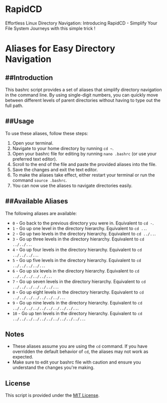 # RapidCD
Effortless Linux Directory Navigation: Introducing RapidCD - Simplify Your File System Journeys with this simple trick !

Aliases for Easy Directory Navigation
====================================

##Introduction
------------
This bashrc script provides a set of aliases that simplify directory navigation in the command line. By using single-digit numbers, you can quickly move between different levels of parent directories without having to type out the full path.

##Usage
-----
To use these aliases, follow these steps:

1. Open your terminal.
2. Navigate to your home directory by running `cd ~`.
3. Open your bashrc file for editing by running `nano .bashrc` (or use your preferred text editor).
4. Scroll to the end of the file and paste the provided aliases into the file.
5. Save the changes and exit the text editor.
6. To make the aliases take effect, either restart your terminal or run the command `source .bashrc`.
7. You can now use the aliases to navigate directories easily.

##Available Aliases
-----------------
The following aliases are available:

- `0` - Go back to the previous directory you were in. Equivalent to `cd -`.
- `1` - Go up one level in the directory hierarchy. Equivalent to `cd ..`.
- `2` - Go up two levels in the directory hierarchy. Equivalent to `cd ../..`.
- `3` - Go up three levels in the directory hierarchy. Equivalent to `cd ../../..`.
- `4` - Go up four levels in the directory hierarchy. Equivalent to `cd ../../../..`.
- `5` - Go up five levels in the directory hierarchy. Equivalent to `cd ../../../../..`.
- `6` - Go up six levels in the directory hierarchy. Equivalent to `cd ../../../../../..`.
- `7` - Go up seven levels in the directory hierarchy. Equivalent to `cd ../../../../../../..`.
- `8` - Go up eight levels in the directory hierarchy. Equivalent to `cd ../../../../../../../..`.
- `9` - Go up nine levels in the directory hierarchy. Equivalent to `cd ../../../../../../../../../..`.
- `10` - Go up ten levels in the directory hierarchy. Equivalent to `cd ../../../../../../../../../../..`.

Notes
-----
- These aliases assume you are using the `cd` command. If you have overridden the default behavior of `cd`, the aliases may not work as expected.
- Make sure to edit your bashrc file with caution and ensure you understand the changes you're making.

License
-------
This script is provided under the [MIT License](https://opensource.org/licenses/MIT).


